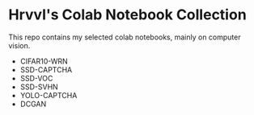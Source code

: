 # HrvvI's Colab Notebook Collection

This repo contains my selected colab notebooks, mainly on computer vision.

- CIFAR10-WRN
- SSD-CAPTCHA
- SSD-VOC
- SSD-SVHN
- YOLO-CAPTCHA
- DCGAN
